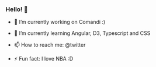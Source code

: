 ### Hello! 👋

- 🔭 I’m currently working on Comandi :) 
- 🌱 I’m currently learning Angular, D3, Typescript and CSS
- 📫 How to reach me: @twitter

- ⚡ Fun fact: I love NBA :D

